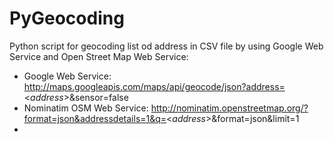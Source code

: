 ﻿# PyGeocoding
Python script for geocoding list od address in CSV file by using Google Web Service and Open Street Map Web Service:
- Google Web Service: http://maps.googleapis.com/maps/api/geocode/json?address=<*address*>&sensor=false
- Nominatim OSM Web Service: http://nominatim.openstreetmap.org/?format=json&addressdetails=1&q=<*address*>&format=json&limit=1
- 
